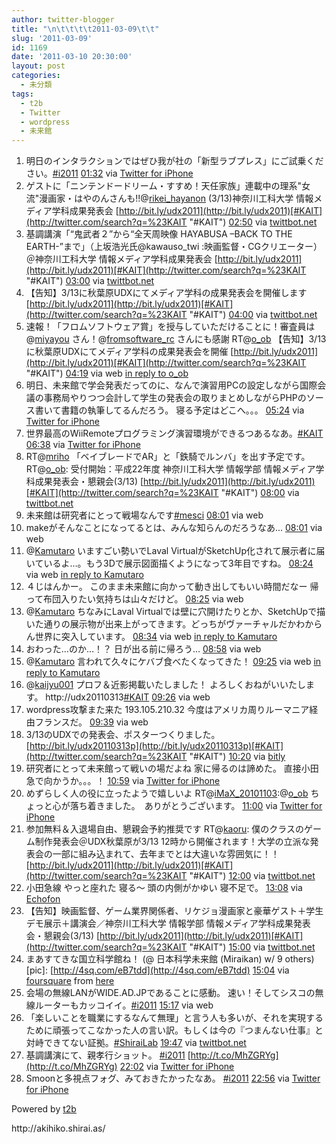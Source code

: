 ```yaml
---
author: twitter-blogger
title: "\n\t\t\t\t2011-03-09\t\t"
slug: '2011-03-09'
id: 1169
date: '2011-03-10 20:30:00'
layout: post
categories:
  - 未分類
tags:
  - t2b
  - Twitter
  - wordpress
  - 未来館
---
```


<div xmlns:georss="http://www.georss.org/georss">

1.  <span><span>明日のインタラクションではぜひ我が社の「新型ラブプレス」にご試乗ください。[#i2011](http://twitter.com/search?q=%23i2011 "#i2011")</span> <span>[<span>01:32</span>](http://twitter.com/o_ob/status/45461929703112704) <span>via [Twitter for iPhone](http://twitter.com/)</span></span></span>
2.  <span><span>ゲストに「ニンテンドードリーム・すすめ！天任家族」連載中の理系"女流"漫画家・はやのんさんも!!@[rikei_hayanon](http://twitter.com/rikei_hayanon "rikei_hayanon") (3/13)神奈川工科大学 情報メディア学科成果発表会 [http://bit.ly/udx2011](http://bit.ly/udx2011)[#KAIT](http://twitter.com/search?q=%23KAIT "#KAIT")</span> <span>[<span>02:50</span>](http://twitter.com/o_ob/status/45481489915314176) <span>via [twittbot.net](http://twittbot.net/)</span></span></span>
3.  <span><span>基調講演「“鬼武者２”から“全天周映像 HAYABUSA –BACK TO THE EARTH-”まで」（上坂浩光氏@kawauso_twi :映画監督・CGクリエーター）＠神奈川工科大学 情報メディア学科成果発表会 [http://bit.ly/udx2011](http://bit.ly/udx2011)[#KAIT](http://twitter.com/search?q=%23KAIT "#KAIT")</span> <span>[<span>03:00</span>](http://twitter.com/o_ob/status/45484005742751744) <span>via [twittbot.net](http://twittbot.net/)</span></span></span>
4.  <span><span>【告知】3/13に秋葉原UDXにてメディア学科の成果発表会を開催します [http://bit.ly/udx2011](http://bit.ly/udx2011)[#KAIT](http://twitter.com/search?q=%23KAIT "#KAIT")</span> <span>[<span>04:00</span>](http://twitter.com/o_ob/status/45499147159220224) <span>via [twittbot.net](http://twittbot.net/)</span></span></span>
5.  <span><span>速報！「フロムソフトウェア賞」を授与していただけることに！審査員は@[miyayou](http://twitter.com/miyayou "miyayou") さん！@[fromsoftware_rc](http://twitter.com/fromsoftware_rc "fromsoftware_rc") さんにも感謝 RT@[o_ob](http://twitter.com/o_ob "o_ob") 【告知】3/13に秋葉原UDXにてメディア学科の成果発表会を開催 [http://bit.ly/udx2011](http://bit.ly/udx2011)[#KAIT](http://twitter.com/search?q=%23KAIT "#KAIT")</span> <span>[<span>04:19</span>](http://twitter.com/o_ob/status/45503969677680642) <span>via web</span> [in reply to o_ob](http://twitter.com/o_ob/status/45499147159220224)</span></span>
6.  <span><span>明日、未来館で学会発表だってのに、なんで演習用PCの設定しながら国際会議の事務局やりつつ会計して学生の発表会の取りまとめしながらPHPのソース書いて書籍の執筆してるんだろう。 寝る予定はどこへ。。。</span> <span>[<span>05:24</span>](http://twitter.com/o_ob/status/45520456589127680) <span>via [Twitter for iPhone](http://twitter.com/)</span></span></span>
7.  <span><span>世界最高のWiiRemoteプログラミング演習環境ができるつあるなあ。[#KAIT](http://twitter.com/search?q=%23KAIT "#KAIT")</span> <span>[<span>06:38</span>](http://twitter.com/o_ob/status/45538969663975424) <span>via [Twitter for iPhone](http://twitter.com/)</span></span></span>
8.  <span><span>RT@[mriho](http://twitter.com/mriho "mriho") 「ベイブレードでAR」と「鉄騎でルンバ」を出す予定です。RT@[o_ob](http://twitter.com/o_ob "o_ob"): 受付開始：平成22年度 神奈川工科大学 情報学部 情報メディア学科成果発表会・懇親会(3/13) [http://bit.ly/udx2011](http://bit.ly/udx2011)[#KAIT](http://twitter.com/search?q=%23KAIT "#KAIT")</span> <span>[<span>08:00</span>](http://twitter.com/o_ob/status/45559528527372288) <span>via [twittbot.net](http://twittbot.net/)</span></span></span>
9.  <span><span>未来館は研究者にとって戦場なんです[#mesci](http://twitter.com/search?q=%23mesci "#mesci")</span> <span>[<span>08:01</span>](http://twitter.com/o_ob/status/45559768982634496) <span>via web</span></span></span>
10.  <span><span>makeがそんなことになってるとは、みんな知らんのだろうなあ...</span> <span>[<span>08:01</span>](http://twitter.com/o_ob/status/45559893800927233) <span>via web</span></span></span>
11.  <span><span>@[Kamutaro](http://twitter.com/Kamutaro "Kamutaro") いますごい勢いでLaval VirtualがSketchUp化されて展示者に届いているよ…。もう3Dで展示図面描くようになって3年目ですね。</span> <span>[<span>08:24</span>](http://twitter.com/o_ob/status/45565712110063616) <span>via web</span> [in reply to Kamutaro](http://twitter.com/Kamutaro/status/45536703351488514)</span></span>
12.  <span><span>４じはんかー。 このまま未来館に向かって動き出してもいい時間だなー 帰って布団入りたい気持ちは山々だけど。</span> <span>[<span>08:25</span>](http://twitter.com/o_ob/status/45565956851892224) <span>via web</span></span></span>
13.  <span><span>@[Kamutaro](http://twitter.com/Kamutaro "Kamutaro") ちなみにLaval Virtualでは壁に穴開けたりとか、SketchUpで描いた通りの展示物が出来上がってきます。どっちがヴァーチャルだかわからん世界に突入しています。</span> <span>[<span>08:34</span>](http://twitter.com/o_ob/status/45568256265818112) <span>via web</span> [in reply to Kamutaro](http://twitter.com/Kamutaro/status/45566876310446080)</span></span>
14.  <span><span>おわった…のか…！？ 日が出る前に帰ろう…</span> <span>[<span>08:58</span>](http://twitter.com/o_ob/status/45574301381967872) <span>via web</span></span></span>
15.  <span><span>@[Kamutaro](http://twitter.com/Kamutaro "Kamutaro") 言われて久々にケバブ食べたくなってきた！</span> <span>[<span>09:25</span>](http://twitter.com/o_ob/status/45581085207302144) <span>via web</span> [in reply to Kamutaro](http://twitter.com/Kamutaro/status/45579420580315136)</span></span>
16.  <span><span>@[kaijyu001](http://twitter.com/kaijyu001 "kaijyu001") プロフ＆近影掲載いたしました！ よろしくおねがいいたします。 http://udx20110313[#KAIT](http://twitter.com/search?q=%23KAIT "#KAIT")</span> <span>[<span>09:26</span>](http://twitter.com/o_ob/status/45581315382317056) <span>via web</span></span></span>
17.  <span><span>wordpress攻撃また来た 193.105.210.32 今度はアメリカ周りルーマニア経由フランスだ。</span> <span>[<span>09:39</span>](http://twitter.com/o_ob/status/45584584393490432) <span>via web</span></span></span>
18.  <span><span>3/13のUDXでの発表会、ポスターつくりました。 [http://bit.ly/udx20110313p](http://bit.ly/udx20110313p)[#KAIT](http://twitter.com/search?q=%23KAIT "#KAIT")</span> <span>[<span>10:20</span>](http://twitter.com/o_ob/status/45594736546955264) <span>via [bitly](http://bit.ly)</span></span></span>
19.  <span><span>研究者にとって未来館って戦いの場だよね 家に帰るのは諦めた。 直接小田急で向かうか。。。！</span> <span>[<span>10:59</span>](http://twitter.com/o_ob/status/45604757791977472) <span>via [Twitter for iPhone](http://twitter.com/)</span></span></span>
20.  <span><span>めずらしく人の役に立ったようで嬉しいよ RT@[iMaX_20101103](http://twitter.com/iMaX_20101103 "iMaX_20101103"):@[o_ob](http://twitter.com/o_ob "o_ob") ちょっと心が落ち着きました。　ありがとうございます。</span> <span>[<span>11:00</span>](http://twitter.com/o_ob/status/45604967029022720) <span>via [Twitter for iPhone](http://twitter.com/)</span></span></span>
21.  <span><span>参加無料＆入退場自由、懇親会予約推奨です RT@[kaoru](http://twitter.com/kaoru "kaoru"): 僕のクラスのゲーム制作発表会＠UDX秋葉原が3/13 12時から開催されます！大学の立派な発表会の一部に組み込まれて、去年までとは大違いな雰囲気に！！ [http://bit.ly/udx2011](http://bit.ly/udx2011)[#KAIT](http://twitter.com/search?q=%23KAIT "#KAIT")</span> <span>[<span>12:00</span>](http://twitter.com/o_ob/status/45619911933964288) <span>via [twittbot.net](http://twittbot.net/)</span></span></span>
22.  <span><span>小田急線 やっと座れた 寝る～ 頭の内側がかゆい 寝不足で。</span> <span>[<span>13:08</span>](http://twitter.com/o_ob/status/45637006092533760) <span>via [Echofon](http://www.echofon.com/)</span></span></span>
23.  <span><span>【告知】映画監督、ゲーム業界関係者、リケジョ漫画家と豪華ゲスト＋学生デモ展示＋講演会／神奈川工科大学 情報学部 情報メディア学科成果発表会・懇親会(3/13) [http://bit.ly/udx2011](http://bit.ly/udx2011)[#KAIT](http://twitter.com/search?q=%23KAIT "#KAIT")</span> <span>[<span>15:00</span>](http://twitter.com/o_ob/status/45665199071571970) <span>via [twittbot.net](http://twittbot.net/)</span></span></span>
24.  <span><span>まあすてきな国立科学館ね！ (@ 日本科学未来館 (Miraikan) w/ 9 others) [pic]: [http://4sq.com/eB7tdd](http://4sq.com/eB7tdd)</span> <span>[<span>15:04</span>](http://twitter.com/o_ob/status/45666328006234112) <span>via [foursquare](http://foursquare.com)</span> from [here<span></span>](http://maps.google.com/maps?q=35.6193287,139.7765712)</span></span>
25.  <span><span>会場の無線LANがWIDE.AD.JPであることに感動。 速い！そしてシスコの無線ルーターもカッコイイ。[#i2011](http://twitter.com/search?q=%23i2011 "#i2011")</span> <span>[<span>15:17</span>](http://twitter.com/o_ob/status/45669484945608704) <span>via web</span></span></span>
26.  <span><span>「楽しいことを職業にするなんて無理」と言う人も多いが、それを実現するために頑張ってこなかった人の言い訳。もしくは今の『つまんない仕事』と対峙できてない証拠。[#ShiraiLab](http://twitter.com/search?q=%23ShiraiLab "#ShiraiLab")</span> <span>[<span>19:47</span>](http://twitter.com/o_ob/status/45737520683696128) <span>via [twittbot.net](http://twittbot.net/)</span></span></span>
27.  <span><span>基調講演にて、親孝行ショット。 [#i2011](http://twitter.com/search?q=%23i2011 "#i2011") [http://t.co/MhZGRYg](http://t.co/MhZGRYg)</span> <span>[<span>22:02</span>](http://twitter.com/o_ob/status/45771443799203840) <span>via [Twitter for iPhone](http://twitter.com/)</span></span></span>
28.  <span><span>Smoonと多視点フォグ、みておきたかったなあ。 [#i2011](http://twitter.com/search?q=%23i2011 "#i2011")</span> <span>[<span>22:56</span>](http://twitter.com/o_ob/status/45785139346800640) <span>via [Twitter for iPhone](http://twitter.com/)</span></span></span>

</div>

Powered by [t2b](http://t2b.utilz.jp/)

<div>http://akihiko.shirai.as/</div>